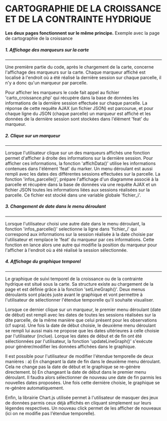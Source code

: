 #  CARTOGRAPHIE DE LA CROISSANCE ET DE LA CONTRAINTE HYDRIQUE


**Les deux pages fonctionnent sur le même principe.** Exemple avec la page de cartographie de la croissance

##### 1. Affichage des marqueurs sur la carte
---
Une première partie du code, après le chargement de la carte, concerne l'affichage des marqueurs sur la carte.
Chaque marqueur affiché est localisé à l'endroit où a été réalisé la dernière session sur chaque parcelle, il n'y a donc qu'un marqueur par parcelle.

Pour afficher les marqueurs le code fait appel au fichier 'carto_croissance.php' qui récupère dans la base de données les informations de la dernière session effectuée sur chaque parcelle.
La réponse de cette requête AJAX (un fichier JSON) est parcourue, et pour chaque ligne du JSON (chaque parcelle) un marqueur est affiché et les données de la dernière session sont stockées dans l'élément 'feat' du marqueur. 

##### 2. Clique sur un marqueur
---
Lorsque l'utilisateur clique sur un des marqueurs affichés une fonction permet d'afficher à droite des informations sur la dernière session. Pour afficher ces informations, la fonction 'affichData()' utilise les informations contenues dans l'élément 'feat' du marker.
Un menu déroulant est aussi rempli avec les dates des différentes sessions effectuées sur la parcelle. La fonction 'infos_parcelle()', prépare l'affichage d'un diagramme associé à la parcelle et récupère dans la base de données via une requête AJAX et un fichier JSON toutes les informations liées aux sessions réalisées sur la parcelle. Ce fichier est stocké dans une variable globale 'fichier_i'.

##### 3. Changement de date dans le menu déroulant
---
Lorsque l'utilisateur choisi une autre date dans le menu déroulant, la fonction 'infos_parcelle()' selectionne la ligne dans 'fichier_i' qui correspond aux informations sur la session réalisée à la date choisie par l'utilisateur et remplace le 'feat' du marqueur par ces informations. Cette fonction en lance alors une autre qui modifie la position du marqueur pour l'afficher à l'endroit où a été réalisé la session sélectionnée. 

##### 4. Affichage du graphique temporel
---
Le graphique de suivi temporel de la croissance ou de la contrainte hydrique est situé sous la carte. Sa structure existe au chargement de la page et est définie grâce à la fonction 'setLineGraph()'. Deux menus déroulants sont placés juste avant le graphique et vont permettre à l'utilisateur de sélectionner l'étendue temporelle qu'il souhaite visualiser.

Lorsque ce dernier clique sur un marqueur, le premier menu déroulant (date de début) est rempli avec les dates de toutes les sessions réalisées sur la dite parcelle, de la même manière que celui présent pour les observations (cf supra). Une fois la date de début choisie, le deuxième menu déroulant se rempli lui aussi mais ne propose que les dates ultérieures à celle choisie par l'utilisateur (inclue). Lorque les dates de début et de fin ont été sélectionnées par l'utilisateur, la fonction 'updateLineGraph()' s'exécute pour générer/modifier les données affichées dans le graphique.

Il est possible pour l'utilisateur de modifier l'étendue temporelle de deux manières :
a) En changeant la date de fin dans le deuxième menu déroulant. Cela ne change pas la date de début et le graphique se re-génère directement.
b) En changeant la date de début dans le premier menu déroulant. Il faudra alors sélectionner de nouveau une date de fin parmis les nouvelles dates proposées. Une fois cette dernière choisie, le graphique se re-génère automatiquement.

Enfin, la librairie Chart.js utilisée permet à l'utilisateur de masquer des jeux de données parmis ceux déjà affichés en cliquant simplement sur leurs légendes respectives. Un nouveau click permet de les afficher de nouveaux (ici on ne modifie pas l'étendue temporelle).